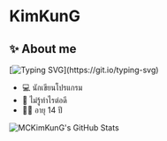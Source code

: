 # KimKunG

## ✨ About me
[![Typing SVG](https://readme-typing-svg.herokuapp.com/?color=%23000000&vCenter=true&lines=Hello,+My+name+is+KimKunG.+My+nick+name+is+Kim.)](https://git.io/typing-svg)

- 💻 นักเขียนโปรแกรม
- 🤔 ไม่รู้ทำไรต่อดี
- 👦🏻 อายุ 14 ปี

<img src="https://github-readme-stats.vercel.app/api?username=MCKimKunG&show_icons=true&hide_border=true&count_private=true&theme=shades-of-purple&icon_color=fad000" alt="MCKimKunG's GitHub Stats">

<!--
**MCKimKunG/MCKimKunG** is a ✨ _special_ ✨ repository because its `README.md` (this file) appears on your GitHub profile.

Here are some ideas to get you started:

- 🔭 I’m currently working on ...
- 🌱 I’m currently learning ...
- 👯 I’m looking to collaborate on ...
- 🤔 I’m looking for help with ...
- 💬 Ask me about ...
- 📫 How to reach me: ...
- 😄 Pronouns: ...
- ⚡ Fun fact: ...
-->
